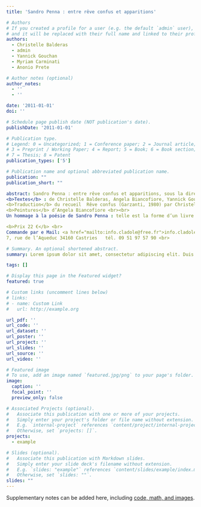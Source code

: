 ```yaml
---
title: 'Sandro Penna : entre rêve confus et apparitions'

# Authors
# If you created a profile for a user (e.g. the default `admin` user), write the username (folder name) here
# and it will be replaced with their full name and linked to their profile.
authors:
  - Christelle Balderas
  - admin
  - Yannick Gouchan
  - Myriam Carminati
  - Anonio Prete

# Author notes (optional)
author_notes:
  - ''
  - ''

date: '2011-01-01'
doi: ''

# Schedule page publish date (NOT publication's date).
publishDate: '2011-01-01'

# Publication type.
# Legend: 0 = Uncategorized; 1 = Conference paper; 2 = Journal article;
# 3 = Preprint / Working Paper; 4 = Report; 5 = Book; 6 = Book section;
# 7 = Thesis; 8 = Patent
publication_types: ['5']

# Publication name and optional abbreviated publication name.
publication: ""
publication_short: ""

abstract: Sandro Penna : entre rêve confus et apparitions, sous la direction de Christelle Balderas-Laignelet et Angela Biancofiore <br>
<b>Textes</b> : de Christelle Balderas, Angela Biancofiore, Yannick Gouchan, Myriam Carminati, Anonio Prete <br>
<b>Traduction</b> du recueil  Rêve confus (Garzanti, 1980) par Christelle Balderas-Laignelet <br>
<b>Peintures</b> d’Angela Biancofiore <br><br>
Un hommage à la poésie de Sandro Penna : telle est la forme d’un livre collectif sur la poésie du ‘poète de la légèreté’, poète de l’amour et du chant, à contrecourant de la parole officielle, parole modeste qui se fait résonance, parole da la rencontre qui célèbre la beauté du monde.L’œuvre est immense dans son apparente simplicité, le poème se construit dans une musicalité incantatoire, la parole poétique se rapproche du sens et le suspend. Connaître et faire connaître la poésie de Penna est le but de cet ouvrage qui réunit les travaux de plusieurs chercheurs : les différentes lectures se croisent autour des axes essentiels de l’univers poétique de l’auteur. Pénétrer dans l’univers poétique de Penna signifie non seulement retrouver toute une tradition littéraire italienne, de Dante et Pétrarque jusqu’à Pascoli, Saba et Pasolini mais également entendre, ressentir ces affinités à fleur de peau avec Baudelaire, Rimbaud et Gide ; de manière secrète  ou parfois évidente, l’endécasyllabe structure de l’intérieur le chant, la transgression des règles de la prosodie se greffe sur le terrain d’une vaste tradition poétique. Pourtant, jamais le vers ne se présente en tant que forme pure ou artifice, son apparente simplicité renoue avec la réalité du monde : la poésie est au plus près de la vie. <br><br>

<b>Prix 22 €</b> <br>
Commande par e Mail: <a href="mailto:info.cladole@free.fr">info.cladole@free.fr</a> <br>
7, rue de l’Aqueduc 34160 Castries   tél. 09 51 97 57 90 <br>

# Summary. An optional shortened abstract.
summary: Lorem ipsum dolor sit amet, consectetur adipiscing elit. Duis posuere tellus ac convallis placerat. Proin tincidunt magna sed ex sollicitudin condimentum.

tags: []

# Display this page in the Featured widget?
featured: true

# Custom links (uncomment lines below)
# links:
# - name: Custom Link
#   url: http://example.org

url_pdf: ''
url_code: ''
url_dataset: ''
url_poster: ''
url_project: ''
url_slides: ''
url_source: ''
url_video: ''

# Featured image
# To use, add an image named `featured.jpg/png` to your page's folder.
image:
  caption: ''
  focal_point: ''
  preview_only: false

# Associated Projects (optional).
#   Associate this publication with one or more of your projects.
#   Simply enter your project's folder or file name without extension.
#   E.g. `internal-project` references `content/project/internal-project/index.md`.
#   Otherwise, set `projects: []`.
projects:
  - example

# Slides (optional).
#   Associate this publication with Markdown slides.
#   Simply enter your slide deck's filename without extension.
#   E.g. `slides: "example"` references `content/slides/example/index.md`.
#   Otherwise, set `slides: ""`.
slides: ""
---
```


Supplementary notes can be added here, including [code, math, and images](https://wowchemy.com/docs/writing-markdown-latex/).
